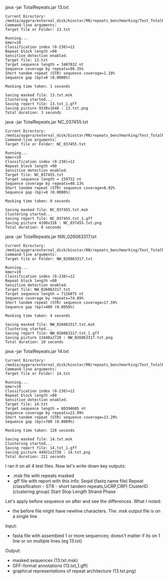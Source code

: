 java -jar TotalRepeats.jar 13.txt 
```output
Current Directory: /media/aygera/external_disk/biostar/RN/repeats_benchmarking/Test_TotalRepeats
Command-line arguments:
Target file or Folder: 13.txt

Running...
kmer=19
Classification index (0-230)=12
Repeat block length =90
Sensitive detection enabled.
Target file: 13.txt
Target sequence length = 3407832 nt
Sequence coverage by repeats=98.35%
Short tandem repeat (STR) sequence coverage=1.18%
Sequence gap (bp)=0 (0.0000%)

Masking time taken: 1 seconds

Saving masked file: 13.txt.msk
Clustering started...
Saving report file: 13.txt_1.gff
Saving picture 9330x1648 : 13.txt.png
Total duration: 3 seconds
```

java -jar TotalRepeats.jar NC_037455.txt
```output
Current Directory: /media/aygera/external_disk/biostar/RN/repeats_benchmarking/Test_TotalRepeats
Command-line arguments:
Target file or Folder: NC_037455.txt

Running...
kmer=19
Classification index (0-230)=12
Repeat block length =90
Sensitive detection enabled.
Target file: NC_037455.txt
Target sequence length = 159752 nt
Sequence coverage by repeats=40.13%
Short tandem repeat (STR) sequence coverage=0.92%
Sequence gap (bp)=0 (0.0000%)

Masking time taken: 0 seconds

Saving masked file: NC_037455.txt.msk
Clustering started...
Saving report file: NC_037455.txt_1.gff
Saving picture 4100x316 : NC_037455.txt.png
Total duration: 0 seconds
```

java -jar TotalRepeats.jar NW_026063317.txt
```output
Current Directory: /media/aygera/external_disk/biostar/RN/repeats_benchmarking/Test_TotalRepeats
Command-line arguments:
Target file or Folder: NW_026063317.txt

Running...
kmer=19
Classification index (0-230)=12
Repeat block length =90
Sensitive detection enabled.
Target file: NW_026063317.txt
Target sequence length = 7126875 nt
Sequence coverage by repeats=74.89%
Short tandem repeat (STR) sequence coverage=17.59%
Sequence gap (bp)=400 (0.0056%)

Masking time taken: 4 seconds

Saving masked file: NW_026063317.txt.msk
Clustering started...
Saving report file: NW_026063317.txt_1.gff
Saving picture 13448x2720 : NW_026063317.txt.png
Total duration: 10 seconds
```


java -jar TotalRepeats.jar 14.txt
```output
Current Directory: /media/aygera/external_disk/biostar/RN/repeats_benchmarking/Test_TotalRepeats
Command-line arguments:
Target file or Folder: 14.txt

Running...
kmer=19
Classification index (0-230)=12
Repeat block length =90
Sensitive detection enabled.
Target file: 14.txt
Target sequence length = 80394605 nt
Sequence coverage by repeats=22.99%
Short tandem repeat (STR) sequence coverage=13.29%
Sequence gap (bp)=700 (0.0009%)

Masking time taken: 120 seconds

Saving masked file: 14.txt.msk
Clustering started...
Saving report file: 14.txt_1.gff
Saving picture 44931x2720 : 14.txt.png
Total duration: 211 seconds
```

I ran it on all 4 test files. Now let's write down key outputs:
- .msk file with repeats masked
- .gff file with report with this info:
Seqid (fastq name file)
	Repeat (classification - STR - short tandem repeats,UCRP,CRP)
ClusterID (clustering group)
	Start 
	Stop
Length
Strand
	Phase

Let's apply before sequence on after and see the differences.
What I noted:
- the before file might have newline characters. The .msk output file is on a single line

Input:
- fasta file with assembled 1 or more sequences; doesn't matter if its on 1 line or on multiple lines (eg 13.txt)

Output:
- masked sequences (13.txt.msk)
- GFF-format annotations (13.txt_1.gff)
- graphical representations of repeat architecture (13.txt.png)
  
